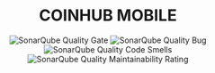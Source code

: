 <h1 align=center>
  COINHUB MOBILE
</h1>

<div align=center>
  <img alt="SonarQube Quality Gate" src="https://sonarcloud.io/api/project_badges/measure?project=coinhub-uit_mobile&metric=alert_status"/>
  <img alt="SonarQube Quality Bug" src="https://sonarcloud.io/api/project_badges/measure?project=coinhub-uit_mobile&metric=bugs"/>
  <img alt="SonarQube Quality Code Smells" src="https://sonarcloud.io/api/project_badges/measure?project=coinhub-uit_mobile&metric=code_smells"/>
  <img alt="SonarQube Quality Maintainability Rating" src="https://sonarcloud.io/api/project_badges/measure?project=coinhub-uit_mobile&metric=sqale_rating"/>
</div>
